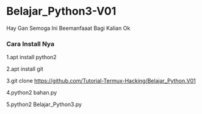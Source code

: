 # Belajar_Python3-V01

Hay Gan Semoga Ini Beemanfaaat Bagi Kalian Ok

<h3>Cara Install Nya</h3>

1.apt install python2

2.apt install git

3.git clone https://github.com/Tutorial-Termux-Hacking/Belajar_Python.V01

4.python2 bahan.py

5.python2 Belajar_Python3.py

